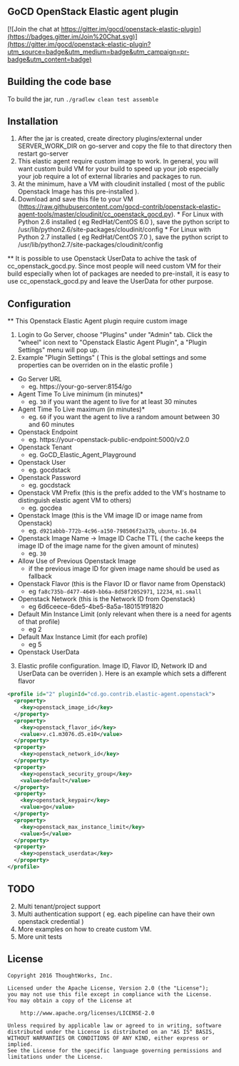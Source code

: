 ## GoCD OpenStack Elastic agent plugin


[![Join the chat at https://gitter.im/gocd/openstack-elastic-plugin](https://badges.gitter.im/Join%20Chat.svg)](https://gitter.im/gocd/openstack-elastic-plugin?utm_source=badge&utm_medium=badge&utm_campaign=pr-badge&utm_content=badge)


## Building the code base

To build the jar, run `./gradlew clean test assemble`

## Installation

1. After the jar is created,  create directory plugins/external under SERVER_WORK_DIR on go-server and copy the file to that directory then restart go-server
2. This elastic agent require custom image to work.  In general, you will want custom build VM for your build to speed up your job especially your job require a lot of external libraries and packages to run.
  1. At the minimum, have a VM with cloudinit installed ( most of the public Openstack Image has this pre-installed ).
  2. Download and save this file to your VM (https://raw.githubusercontent.com/gocd-contrib/openstack-elastic-agent-tools/master/cloudinit/cc_openstack_gocd.py).
    * For Linux with Python 2.6 installed ( eg RedHat/CentOS 6.0 ), save the python script to /usr/lib/python2.6/site-packages/cloudinit/config
    * For Linux with Python 2.7 installed ( eg RedHat/CentOS 7.0 ), save the python script to /usr/lib/python2.7/site-packages/cloudinit/config

**  It is possible to use Openstack UserData to achive the task of cc_openstack_gocd.py.  Since most people will need custom VM for their build especially when lot of packages are needed to pre-install, it is easy to use cc_openstack_gocd.py and leave the UserData for other purpose.

## Configuration

** This Openstack Elastic Agent plugin require custom image

1. Login to Go Server, choose "Plugins" under "Admin" tab.  Click the "wheel" icon next to "Openstack Elastic Agent Plugin", a "Plugin Settings" menu will pop up.
2. Example "Plugin Settings"  ( This is the global settings and some properties can be overriden on in the elastic profile )
  * Go Server URL
     * eg. https://your-go-server:8154/go
  * Agent Time To Live minimum (in minutes)*
     * eg. `30` if you want the agent to live for at least 30 minutes 
  * Agent Time To Live maximum (in minutes)*
     * eg. `60` if you want the agent to live a random amount between 30 and 60 minutes 
  * Openstack Endpoint
     * eg. https://your-openstack-public-endpoint:5000/v2.0
  * Openstack Tenant
     * eg. GoCD_Elastic_Agent_Playground
  * Openstack User
     * eg. gocdstack
  * Openstack Password
     * eg. gocdstack
  * Openstack VM Prefix (this is the prefix added to the VM's hostname to distinguish elastic agent VM to others)
     * eg. gocdea
  * Openstack Image (this is the VM image ID or image name from Openstack)
     * eg. `d921abbb-772b-4c96-a150-798506f2a37b`, `ubuntu-16.04`
  * Openstack Image Name -> Image ID Cache TTL ( the cache keeps the image ID of the image name  for the given amount of minutes)
     * eg. `30`
  * Allow Use of Previous Openstack Image 
     * if the previous image ID for given image name should be used as fallback
  * Openstack Flavor (this is the Flavor ID or flavor name from Openstack)
     * eg `fa8c735b-d477-4649-bb6a-8d58f2052971`, `12234`, `m1.small`
  * Openstack Network (this is the Network ID from Openstack)
    * eg 6d6ceece-6de5-4be5-8a5a-180151f91820
  * Default Min Instance Limit (only relevant when there is a need for agents of that profile)
    * eg 2
  * Default Max Instance Limit (for each profile)
    * eg 5
  * Openstack UserData
3. Elastic profile configuration.  Image ID,  Flavor ID,  Network ID and UserData can be overriden ).  Here is an example which sets a different flavor
```xml
<profile id="2" pluginId="cd.go.contrib.elastic-agent.openstack">
  <property>
    <key>openstack_image_id</key>
  </property>
  <property>
    <key>openstack_flavor_id</key>
    <value>v.c1.m3076.d5.e10</value>
  </property>
  <property>
    <key>openstack_network_id</key>
  </property>
  <property>
    <key>openstack_security_group</key>
    <value>default</value>
  </property>
  <property>
    <key>openstack_keypair</key>
    <value>go</value>
  </property>
  <property>
    <key>openstack_max_instance_limit</key>
    <value>5</value>
  </property>
  <property>
    <key>openstack_userdata</key>
  </property>
</profile>
```


## TODO

2. Multi tenant/project support
3. Multi authentication support ( eg. each pipeline can have their own openstack credential )
4. More examples on how to create custom VM.
5. More unit tests

## License

```plain
Copyright 2016 ThoughtWorks, Inc.

Licensed under the Apache License, Version 2.0 (the "License");
you may not use this file except in compliance with the License.
You may obtain a copy of the License at

    http://www.apache.org/licenses/LICENSE-2.0

Unless required by applicable law or agreed to in writing, software
distributed under the License is distributed on an "AS IS" BASIS,
WITHOUT WARRANTIES OR CONDITIONS OF ANY KIND, either express or implied.
See the License for the specific language governing permissions and
limitations under the License.
